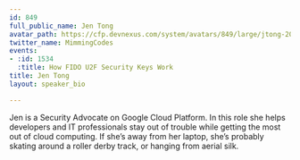 ```yaml
---
id: 849
full_public_name: Jen Tong
avatar_path: https://cfp.devnexus.com/system/avatars/849/large/jtong-2016-3000px.jpg?1506801838
twitter_name: MimmingCodes
events:
- :id: 1534
  :title: How FIDO U2F Security Keys Work
title: Jen Tong
layout: speaker_bio

---
```

Jen is a Security Advocate on Google Cloud Platform. In this role she helps developers and IT professionals stay out of trouble while getting the most out of cloud computing. If she’s away from her laptop, she’s probably skating around a roller derby track, or hanging from aerial silk.